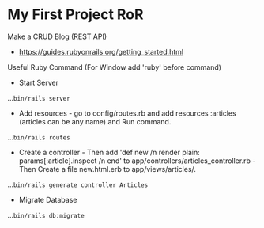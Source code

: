 # My First Project RoR

Make a CRUD Blog (REST API)

* https://guides.rubyonrails.org/getting_started.html

Useful Ruby Command (For Window add 'ruby' before command)

* Start Server

...`bin/rails server`

* Add resources - go to config/routes.rb and add  resources :articles (articles can be any name) and Run command.

...`bin/rails routes`

* Create a controller - Then add 'def new /n render plain: params[:article].inspect /n end' to app/controllers/articles_controller.rb - Then Create a file new.html.erb to app/views/articles/.

...`bin/rails generate controller Articles`

* Migrate Database

...`bin/rails db:migrate`